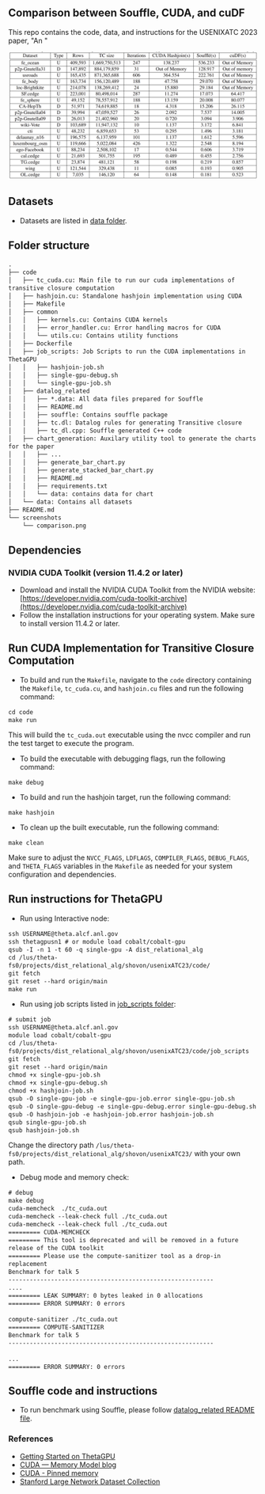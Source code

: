 ## Comparison between Souffle, CUDA, and cuDF
This repo contains the code, data, and instructions for the USENIXATC 2023 paper, "An "

![alt comparison](screenshots/comparison.png)

## Datasets
- Datasets are listed in [data folder](data).

## Folder structure
```
.
├── code
│   ├── tc_cuda.cu: Main file to run our cuda implementations of transitive closure computation
│   ├── hashjoin.cu: Standalone hashjoin implementation using CUDA
│   ├── Makefile
│   ├── common
│   │   ├── kernels.cu: Contains CUDA kernels
│   │   ├── error_handler.cu: Error handling macros for CUDA
│   │   └── utils.cu: Contains utility functions
│   ├── Dockerfile
│   ├── job_scripts: Job Scripts to run the CUDA implementations in ThetaGPU
│   │   ├── hashjoin-job.sh
│   │   ├── single-gpu-debug.sh
│   │   └── single-gpu-job.sh
│   ├── datalog_related
│   │   ├── *.data: All data files prepared for Souffle
│   │   ├── README.md
│   │   ├── souffle: Contains souffle package
│   │   ├── tc.dl: Datalog rules for generating Transitive closure
│   │   ├── tc_dl.cpp: Souffle generated C++ code
│   ├── chart_generation: Auxilary utility tool to generate the charts for the paper
│   │   ├── ...
│   │   ├── generate_bar_chart.py
│   │   ├── generate_stacked_bar_chart.py
│   │   ├── README.md
│   │   ├── requirements.txt
│   │   └── data: contains data for chart
│   └── data: Contains all datasets
├── README.md
└── screenshots
    └── comparison.png
```


## Dependencies
### NVIDIA CUDA Toolkit (version 11.4.2 or later)
- Download and install the NVIDIA CUDA Toolkit from the NVIDIA website: [https://developer.nvidia.com/cuda-toolkit-archive](https://developer.nvidia.com/cuda-toolkit-archive)
- Follow the installation instructions for your operating system. Make sure to install version 11.4.2 or later.

## Run CUDA Implementation for Transitive Closure Computation
- To build and run the `Makefile`, navigate to the `code` directory containing the `Makefile`, `tc_cuda.cu`, and `hashjoin.cu` files and run the following command:
```
cd code
make run
```
This will build the `tc_cuda.out` executable using the nvcc compiler and run the test target to execute the program.

- To build the executable with debugging flags, run the following command:

```
make debug
```

- To build and run the hashjoin target, run the following command:

```
make hashjoin
```

- To clean up the built executable, run the following command:

```
make clean
```

Make sure to adjust the `NVCC_FLAGS`, `LDFLAGS`, `COMPILER_FLAGS`, `DEBUG_FLAGS`, and `THETA_FLAGS` variables in the `Makefile` as needed for your system configuration and dependencies.


## Run instructions for ThetaGPU
- Run using Interactive node:
```shell
ssh USERNAME@theta.alcf.anl.gov
ssh thetagpusn1 # or module load cobalt/cobalt-gpu
qsub -I -n 1 -t 60 -q single-gpu -A dist_relational_alg
cd /lus/theta-fs0/projects/dist_relational_alg/shovon/usenixATC23/code/
git fetch
git reset --hard origin/main
make run
```
- Run using job scripts listed in [job_scripts folder](job_scripts):
```
# submit job
ssh USERNAME@theta.alcf.anl.gov
module load cobalt/cobalt-gpu
cd /lus/theta-fs0/projects/dist_relational_alg/shovon/usenixATC23/code/job_scripts
git fetch
git reset --hard origin/main
chmod +x single-gpu-job.sh
chmod +x single-gpu-debug.sh
chmod +x hashjoin-job.sh
qsub -O single-gpu-job -e single-gpu-job.error single-gpu-job.sh
qsub -O single-gpu-debug -e single-gpu-debug.error single-gpu-debug.sh
qsub -O hashjoin-job -e hashjoin-job.error hashjoin-job.sh
qsub single-gpu-job.sh
qsub hashjoin-job.sh
```

Change the directory path `/lus/theta-fs0/projects/dist_relational_alg/shovon/usenixATC23/` with your own path.

- Debug mode and memory check:

```shell
# debug
make debug
cuda-memcheck  ./tc_cuda.out
cuda-memcheck --leak-check full ./tc_cuda.out
cuda-memcheck --leak-check full ./tc_cuda.out     
========= CUDA-MEMCHECK
========= This tool is deprecated and will be removed in a future release of the CUDA toolkit
========= Please use the compute-sanitizer tool as a drop-in replacement
Benchmark for talk 5
----------------------------------------------------------
....
========= LEAK SUMMARY: 0 bytes leaked in 0 allocations
========= ERROR SUMMARY: 0 errors

compute-sanitizer ./tc_cuda.out
========= COMPUTE-SANITIZER
Benchmark for talk 5
----------------------------------------------------------

...
========= ERROR SUMMARY: 0 errors
```

## Souffle code and instructions
- To run benchmark using Souffle, please follow [datalog_related README file](code/datalog_related/README.md).

### References
- [Getting Started on ThetaGPU](https://docs.alcf.anl.gov/theta-gpu/getting-started/)
- [CUDA — Memory Model blog](https://medium.com/analytics-vidhya/cuda-memory-model-823f02cef0bf)
- [CUDA - Pinned memory](https://developer.nvidia.com/blog/how-optimize-data-transfers-cuda-cc/)
- [Stanford Large Network Dataset Collection](https://snap.stanford.edu/data/index.html)

